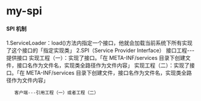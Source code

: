 # my-spi

#### SPI 机制

 1.ServiceLoader：load()方法内指定一个接口，他就会加载当前系统下所有实现了这个接口的「指定实现类」
 2.SPI（Service Provider Interface）
       接口工程---提供接口
           实现工程（一）：实现了接口。「在 META-INF/services 目录下创建文件，接口名作为文件名，实现类全路径作为文件内容」
           实现工程（二）：实现了接口。「在 META-INF/services 目录下创建文件，接口名作为文件名，实现类全路径作为文件内容」
 
       客户端---引用工程（一）或者工程（二）
